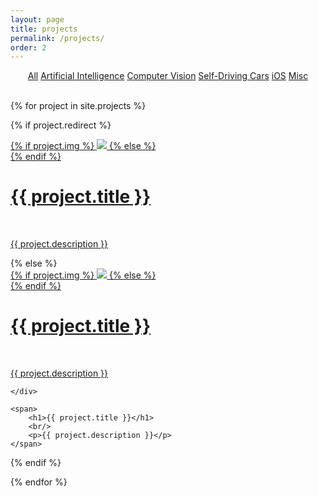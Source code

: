 ```yaml
---
layout: page
title: projects
permalink: /projects/
order: 2
---
```


<div class="projectFilter" style="text-align: center;">
  <a href="#" filter="*" class="current">All</a>
  <a href="#" filter=".ai">Artificial Intelligence</a>
  <a href="#" filter=".cv">Computer Vision</a>
  <a href="#" filter=".sdc">Self-Driving Cars</a>
  <a href="#" filter=".ios">iOS</a>
  <a href="#" filter=".misc">Misc</a>
</div>

<br/>

<div class="projectContainer">

{% for project in site.projects %}

{% if project.redirect %}
<div class="project {{ project.category }}">
    <div class="thumbnail">
        <a href="{{ project.redirect }}" target="_blank">
        {% if project.img %}
        <img class="thumbnail" src="{{ project.img }}"/>
        {% else %}
        <div class="thumbnail blankbox"></div>
        {% endif %}    
        <span>
            <h1>{{ project.title }}</h1>
            <br/>
            <p>{{ project.description }}</p>
        </span>
        </a>
    </div>
</div>
{% else %}

<div class="project {{ project.category }}">
    <div class="thumbnail">
        <a href="{{ site.baseurl }}{{ project.url }}">
        {% if project.img %}
        <img class="thumbnail" src="{{ project.img }}"/>
        {% else %}
        <div class="thumbnail blankbox"></div>
        {% endif %}    
        <span>
            <h1>{{ project.title }}</h1>
            <br/>
            <p>{{ project.description }}</p>
        </span>
        </a>

    </div>

    <span>
        <h1>{{ project.title }}</h1>
        <br/>
        <p>{{ project.description }}</p>
    </span>
</div>


{% endif %}

{% endfor %}

</div>
